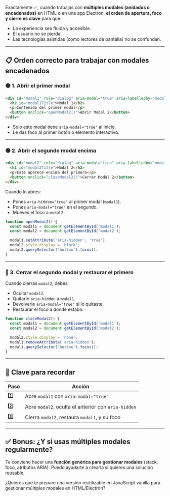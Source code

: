 Exactamente ✅, cuando trabajas con **múltiples modales (anidados o encadenados)** en HTML o en una app Electron, **el orden de apertura, foco y cierre es clave** para que:

* La experiencia sea fluida y accesible.
* El usuario no se pierda.
* Las tecnologías asistidas (como lectores de pantalla) no se confundan.

---

## 📋 Orden correcto para trabajar con modales encadenados

### 🟢 1. Abrir el primer modal

```html
<div id="modal1" role="dialog" aria-modal="true" aria-labelledby="modal1Title">
  <h2 id="modal1Title">Modal 1</h2>
  <p>Contenido del primer modal</p>
  <button onclick="openModal2()">Abrir Modal 2</button>
</div>
```

* Solo este modal tiene `aria-modal="true"` al inicio.
* Le das foco al primer botón o elemento interactivo.

---

### 🟢 2. Abrir el segundo modal encima

```html
<div id="modal2" role="dialog" aria-modal="true" aria-labelledby="modal2Title" style="display: none;">
  <h2 id="modal2Title">Modal 2</h2>
  <p>Este aparece encima del primero</p>
  <button onclick="closeModal2()">Cerrar Modal 2</button>
</div>
```

Cuando lo abres:

* Pones `aria-hidden="true"` al primer modal (`modal1`).
* Pones `aria-modal="true"` en el segundo.
* Mueves el foco a `modal2`.

```javascript
function openModal2() {
  const modal1 = document.getElementById('modal1');
  const modal2 = document.getElementById('modal2');

  modal1.setAttribute('aria-hidden', 'true');
  modal2.style.display = 'block';
  modal2.querySelector('button').focus();
}
```

---

### 🔴 3. Cerrar el segundo modal y restaurar el primero

Cuando cierras `modal2`, debes:

* Ocultar `modal2`.
* Quitarle `aria-hidden` a `modal1`.
* Devolverle `aria-modal="true"` si lo quitaste.
* Restaurar el foco a donde estaba.

```javascript
function closeModal2() {
  const modal1 = document.getElementById('modal1');
  const modal2 = document.getElementById('modal2');

  modal2.style.display = 'none';
  modal1.removeAttribute('aria-hidden');
  modal1.querySelector('button').focus();
}
```

---

## 🧠 Clave para recordar

| Paso | Acción                                              |
| ---- | --------------------------------------------------- |
| 1️⃣  | Abre `modal1` con `aria-modal="true"`               |
| 2️⃣  | Abre `modal2`, oculta el anterior con `aria-hidden` |
| 3️⃣  | Cierra `modal2`, restaura `modal1`, y su foco       |

---

## ✅ Bonus: ¿Y si usas múltiples modales regularmente?

Te conviene hacer una **función genérica para gestionar modales** (stack, foco, atributos ARIA). Puedo ayudarte a crearla si quieres una solución reusable.

¿Quieres que te prepare una versión reutilizable en JavaScript vanilla para gestionar múltiples modales en HTML/Electron?
